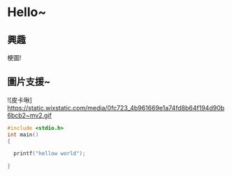 # Hello~

## 興趣
梗圖!
## 圖片支援~
![皮卡啾] https://static.wixstatic.com/media/0fc723_4b961669e1a74fd8b64f194d90b6bcb2~mv2.gif

```c
#include <stdio.h>
int main()
{

  printf("hellow world");

}
```
